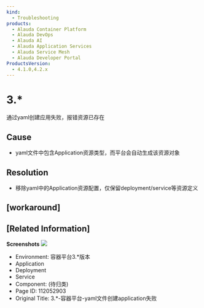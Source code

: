 ```yaml
---
kind:
  - Troubleshooting
products:
  - Alauda Container Platform
  - Alauda DevOps
  - Alauda AI
  - Alauda Application Services
  - Alauda Service Mesh
  - Alauda Developer Portal
ProductsVersion:
  - 4.1.0,4.2.x
---
```

<!-- A type of document that involves encountering a fault, diagnosing it, performing root cause analysis, and providing solutions. -->

# 3.*

通过yaml创建应用失败，报错资源已存在

## Cause
- yaml文件中包含Application资源类型，而平台会自动生成该资源对象

## Resolution
- 移除yaml中的Application资源配置，仅保留deployment/service等资源定义

## [workaround]

## [Related Information]
**Screenshots**
![](https://pro-upload-center.kefutoutiao.com/tid99781/1649386532_99781_01fbbd_%E4%BC%81%E4%B8%9A%E5%BE%AE%E4%BF%A1%E6%88%AA%E5%9B%BE_16493838499125.png?OSSAccessKeyId=bPexlr6MCcadDhfu&Expires=1681441871&Signature=BzMhk9jS7%2Fnf2CSX7XjcaLGHZiI%3D)
- Environment: 容器平台3.*版本
- Application
- Deployment
- Service
- Component: (待归类)
- Page ID: 112052903
- Original Title: 3.*-容器平台-yaml文件创建application失败

